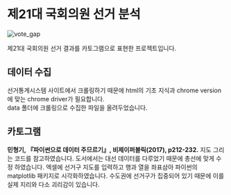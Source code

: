 # 제21대 국회의원 선거 분석


![vote_gap](https://github.com/camelia13/21st-legislative-election-analysis/blob/master/득표_차이.png?raw=true)

제21대 국회의원 선거 결과를 카토그램으로 표현한 프로젝트입니다.

## 데이터 수집

선거통계시스템 사이트에서 크롤링하기 때문에 html의 기초 지식과 chrome version에 맞는 chrome driver가 필요합니다.  
data 폴더에 크롤링으로 수집한 파일을 올려두었습니다.

## 카토그램
__민형기, 『파이썬으로 데이터 주므르기』, 비제이퍼블릭(2017), p212-232.__ 지도 그리는 코드를 참고하였습니다. 도서에서는 대선 데이터를 다루었기 때문에 총선에 맞게 수정 하였습니다. 엑셀에 선거구 지도를 입력하고 행과 열을 좌표삼아 파이썬의 matplotlib 패키지로 시각화하였습니다. 수도권에 선거구가 집중되어 있기 때문에 이를 실제 지리와 다소 괴리감이 있습니다.

